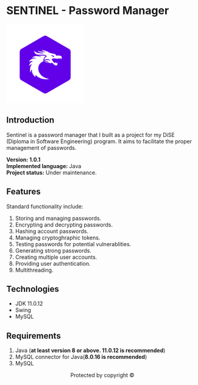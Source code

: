 # SENTINEL - Password Manager
<img src="Images/Logo.png"/>

## Introduction
Sentinel is a password manager that I built as a project for my DiSE (Diploma in Software Engineering) program. It aims to facilitate the proper management of passwords.<br>

**Version: 1.0.1** <br>
**Implemented language:** Java<br>
**Project status:** Under maintenance.

## Features
Standard functionality include:
1. Storing and managing passwords.
1. Encrypting and decrypting passwords.
1. Hashing account passwords.
1. Managing cryptoghraphic tokens.
1. Testing passwords for potential vulnerablities.
1. Generating strong passwords.
1. Creating multiple user accounts.
1. Providing user authentication.
1. Multithreading.

## Technologies
* JDK 11.0.12
* Swing
* MySQL

## Requirements
1. Java (**at least version 8 or above. 11.0.12 is recommended**)
1. MySQL connector for Java(**8.0.16 is recommended**)
1. MySQL

<div align="center">Protected by copyright &copy;<div/>


